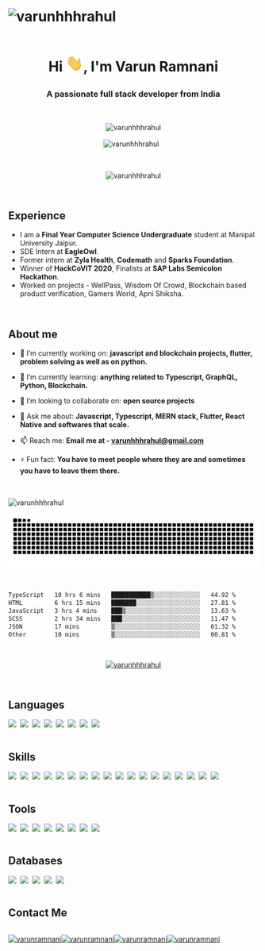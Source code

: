 <h1 align="center"> 
<div style="display:flex;justify-content:space-between; align-items:center;margin:2rem 0rem; flex-direction:row;">
<p align="left">
 <img src="https://komarev.com/ghpvc/?username=varunhhhrahul&label=Profile%20views&color=db2814&style=flat" alt="varunhhhrahul" /> </p>
</div>
 
Hi <img src="https://raw.githubusercontent.com/ABSphreak/ABSphreak/master/gifs/Hi.gif" width="35" />, I'm Varun Ramnani</h1>
<h3 align="center">A passionate full stack developer from India</h3>

<br/>

<p align="center" ><img align="center" src="https://github-readme-streak-stats.herokuapp.com/?user=varunhhhrahul&theme=dark" alt="varunhhhrahul" /></p>

<p align="center" style="margin-right:0.5rem;"><img align="center" src="https://github-readme-stats.vercel.app/api?username=varunhhhrahul&count_private=true&show_icons=true&theme=dark" alt="varunhhhrahul" /></p>

<br/>

<p align="center"><img align="center" src="https://github-readme-stats.vercel.app/api/top-langs?username=varunhhhrahul&show_icons=true&theme=dark&locale=en&layout=compact" alt="varunhhhrahul" /></p>

<br/>

## Experience

- I am a **Final Year Computer Science Undergraduate** student at Manipal University Jaipur.
- SDE Intern at **EagleOwl**.
- Former intern at **Zyla Health**, **Codemath** and **Sparks Foundation**.
- Winner of **HackCoVIT 2020**, Finalists at **SAP Labs Semicolon Hackathon**.
- Worked on projects - WellPass, Wisdom Of Crowd, Blockchain based product verification, Gamers World, Apni Shiksha.

<br/>

## About me

- 🔭 I’m currently working on: **javascript and blockchain projects, flutter, problem solving as well as on python.**

- 🌱 I’m currently learning: **anything related to Typescript, GraphQL, Python, Blockchain.**

- 👯 I’m looking to collaborate on: **open source projects**

- 💬 Ask me about: **Javascript, Typescript, MERN stack, Flutter, React Native and softwares that scale.**

- 📫 Reach me: **Email me at - varunhhhrahul@gmail.com**

- ⚡ Fun fact: **You have to meet people where they are and sometimes you have to leave them there.**

<br/>

<p ><img align="center" src="https://activity-graph.herokuapp.com/graph?username=varunhhhrahul&theme=react-dark" alt="varunhhhrahul" /></p>

<p align="center"><img align="center" src="https://raw.githubusercontent.com/varunhhhrahul/varunhhhrahul/output/github-contribution-grid-snake.svg" alt="varunhhhrahul" /></p>


<br/>

<!--START_SECTION:waka-->

```text
TypeScript   10 hrs 6 mins   ███████████▒░░░░░░░░░░░░░   44.92 %
HTML         6 hrs 15 mins   ███████░░░░░░░░░░░░░░░░░░   27.81 %
JavaScript   3 hrs 4 mins    ███▒░░░░░░░░░░░░░░░░░░░░░   13.63 %
SCSS         2 hrs 34 mins   ███░░░░░░░░░░░░░░░░░░░░░░   11.47 %
JSON         17 mins         ▒░░░░░░░░░░░░░░░░░░░░░░░░   01.32 %
Other        10 mins         ▒░░░░░░░░░░░░░░░░░░░░░░░░   00.81 %
```

<!--END_SECTION:waka-->

<br/>

<p align="center"> <a href="https://github.com/ryo-ma/github-profile-trophy"><img src="https://github-profile-trophy.vercel.app/?username=varunhhhrahul&theme=dark" alt="varunhhhrahul" /></a> </p>

<br/>



## Languages

<div style="display:flex;flex-direction:row;flex-wrap:wrap;">
    <img style="margin-right:0.5rem" src="https://img.shields.io/badge/JavaScript-F7DF1E?style=for-the-badge&logo=javascript&logoColor=black" />
    <img style="margin-right:0.5rem" src="https://img.shields.io/badge/TypeScript-007ACC?style=for-the-badge&logo=typescript&logoColor=white" />
    <img style="margin-right:0.5rem" src="https://img.shields.io/badge/PHP-777BB4?style=for-the-badge&logo=php&logoColor=white" />
    <img style="margin-right:0.5rem" src="https://img.shields.io/badge/Dart-0175C2?style=for-the-badge&logo=dart&logoColor=white" />
    <img style="margin-right:0.5rem" src="https://img.shields.io/badge/Solidity-e6e6e6?style=for-the-badge&logo=solidity&logoColor=black" />
    <img style="margin-right:0.5rem" src="https://img.shields.io/badge/C-00599C?style=for-the-badge&logo=c&logoColor=white" />
    <img style="margin-right:0.5rem" src="https://img.shields.io/badge/C%2B%2B-00599C?style=for-the-badge&logo=c%2B%2B&logoColor=white" />
    <img src="https://img.shields.io/badge/Java-ED8B00?style=for-the-badge&logo=java&logoColor=white" />
</div>

<br/>

## Skills

<div style="display:flex;flex-direction:row;flex-wrap:wrap;flex-wrap:wrap;">
    <img style="margin-right:0.5rem" src="https://img.shields.io/badge/React-20232A?style=for-the-badge&logo=react&logoColor=61DAFB" />
    <img style="margin-right:0.5rem" src="https://img.shields.io/badge/Flutter-02569B?style=for-the-badge&logo=flutter&logoColor=white" />
    <img style="margin-right:0.5rem" src="https://img.shields.io/badge/React_Native-20232A?style=for-the-badge&logo=react&logoColor=61DAFB" />
    <img style="margin-right:0.5rem" src="https://img.shields.io/badge/Redux-593D88?style=for-the-badge&logo=redux&logoColor=white" />
    <img style="margin-right:0.5rem" src="https://img.shields.io/badge/Bootstrap-563D7C?style=for-the-badge&logo=bootstrap&logoColor=white" />
    <img style="margin-right:0.5rem" src="https://img.shields.io/badge/Tailwind_CSS-38B2AC?style=for-the-badge&logo=tailwind-css&logoColor=white" />
    <img style="margin-right:0.5rem" src="https://img.shields.io/badge/Material--UI-0081CB?style=for-the-badge&logo=material-ui&logoColor=white" />
    <img style="margin-right:0.5rem" src="https://img.shields.io/badge/Chakra--UI-319795?style=for-the-badge&logo=chakra-ui&logoColor=white" />  
    <img style="margin-right:0.5rem" src="https://img.shields.io/badge/styled--components-DB7093?style=for-the-badge&logo=styled-components&logoColor=white" />  
    <img style="margin-right:0.5rem" src="https://img.shields.io/badge/jQuery-0769AD?style=for-the-badge&logo=jquery&logoColor=white" />
    <img style="margin-right:0.5rem" src="https://img.shields.io/badge/Node.js-43853D?style=for-the-badge&logo=node-dot-js&logoColor=white" />
    <img style="margin-right:0.5rem" src="https://img.shields.io/badge/Electron-2B2E3A?style=for-the-badge&logo=electron&logoColor=9FEAF9" />
    <img style="margin-right:0.5rem" src="https://img.shields.io/badge/next.js-000000?style=for-the-badge&logo=next-dot-js&logoColor=white" />
    <img style="margin-right:0.5rem" src="https://img.shields.io/badge/npm-CB3837?style=for-the-badge&logo=npm&logoColor=white" />
    <img style="margin-right:0.5rem" src="https://img.shields.io/badge/Yarn-2C8EBB?style=for-the-badge&logo=yarn&logoColor=white" />
    <img style="margin-right:0.5rem" src="https://img.shields.io/badge/GraphQl-E10098?style=for-the-badge&logo=graphql&logoColor=white" />
    <img style="margin-right:0.5rem" src="https://img.shields.io/badge/Express.js-000000?style=for-the-badge&logo=express&logoColor=white" />
    <img src="https://img.shields.io/badge/Jest-C21325?style=for-the-badge&logo=jest&logoColor=white" />
</div>

<br/>

## Tools

<div style="display:flex;flex-direction:row;flex-wrap:wrap;">
    <img style="margin-right:0.5rem" src="https://img.shields.io/badge/Git-F05032?style=for-the-badge&logo=git&logoColor=white" />
    <img style="margin-right:0.5rem" src="https://img.shields.io/badge/Postman-FF6C37?style=for-the-badge&logo=Postman&logoColor=white" />
    <img style="margin-right:0.5rem" src="https://img.shields.io/badge/Linux-FCC624?style=for-the-badge&logo=linux&logoColor=black" />
    <img style="margin-right:0.5rem" src="https://img.shields.io/badge/Nginx-009639?style=for-the-badge&logo=nginx&logoColor=white" />
    <img style="margin-right:0.5rem" src="https://img.shields.io/badge/Amazon_AWS-232F3E?style=for-the-badge&logo=amazon-aws&logoColor=white" />
    <img style="margin-right:0.5rem" src="https://img.shields.io/badge/Google_Cloud-4285F4?style=for-the-badge&logo=google-cloud&logoColor=white" />
    <img style="margin-right:0.5rem" src="https://img.shields.io/badge/firebase-ffca28?style=for-the-badge&logo=firebase&logoColor=black" />
    <img src="https://img.shields.io/badge/Heroku-430098?style=for-the-badge&logo=heroku&logoColor=white" />
</div>

<br/>

## Databases

<div style="display:flex;flex-direction:row;flex-wrap:wrap;">
    <img style="margin-right:0.5rem" src="https://img.shields.io/badge/MongoDB-4EA94B?style=for-the-badge&logo=mongodb&logoColor=white" />
    <img style="margin-right:0.5rem" src="https://img.shields.io/badge/MySQL-00000F?style=for-the-badge&logo=mysql&logoColor=white" />
    <img style="margin-right:0.5rem" src="https://img.shields.io/badge/SQLite-07405E?style=for-the-badge&logo=sqlite&logoColor=white" />
    <img style="margin-right:0.5rem" src="https://img.shields.io/badge/MariaDB-003545?style=for-the-badge&logo=mariadb&logoColor=white" />
    <img  src="https://img.shields.io/badge/Amazon%20DynamoDB-4053D6?style=for-the-badge&logo=Amazon%20DynamoDB&logoColor=white" />
</div>

<br/>

## Contact Me

<div style="display:inline-flex;flex-direction:row; justify-content:center; align-items:center;flex-wrap:wrap;">

[![varunramnani](https://img.shields.io/badge/varun-1DA1F2?style=for-the-badge&logo=twitter&logoColor=white)](https://twitter.com/varunramnani5)

[![varunramnani](https://img.shields.io/badge/Varun-0077B5?style=for-the-badge&logo=linkedin&logoColor=white)](https://www.linkedin.com/in/varun-ramnani-878653146/)

[![varunramnani](https://img.shields.io/badge/Varun-D14836?style=for-the-badge&logo=gmail&logoColor=white)](mailto:varunhhhrahul@gmail.com)

[![varunramnani](https://img.shields.io/badge/Varun-FF0000?style=for-the-badge&logo=youtube&logoColor=white)](https://www.youtube.com/channel/UCcUvjuYWMDaxyARIRVURlOw)

</div>
